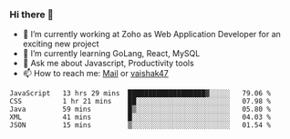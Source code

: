 ### Hi there 👋

- 🔭 I’m currently working at Zoho as Web Application Developer for an exciting new project
- 🌱 I’m currently learning GoLang, React, MySQL
- 💬 Ask me about Javascript, Productivity tools 
- 📫 How to reach me: [Mail](mailto:kvaishak007@gmail.com) or [vaishak47](https://twitter.com/vaishak47)

<!--START_SECTION:waka-->
```text
JavaScript   13 hrs 29 mins  ███████████████████▓░░░░░   79.06 % 
CSS          1 hr 21 mins    ██░░░░░░░░░░░░░░░░░░░░░░░   07.98 % 
Java         59 mins         █▒░░░░░░░░░░░░░░░░░░░░░░░   05.80 % 
XML          41 mins         █░░░░░░░░░░░░░░░░░░░░░░░░   04.03 % 
JSON         15 mins         ▒░░░░░░░░░░░░░░░░░░░░░░░░   01.54 % 
```
<!--END_SECTION:waka-->
